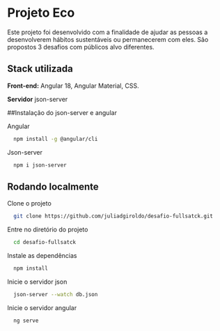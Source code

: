 # Projeto Eco

Este projeto foi desenvolvido com a finalidade de ajudar as pessoas a desenvolverem hábitos sustentáveis ou permanecerem com eles. São propostos 3 desafios com públicos alvo diferentes. 

## Stack utilizada

**Front-end:** Angular 18, Angular Material, CSS.

**Servidor** json-server


##Instalação do json-server e angular 

Angular 

```bash
  npm install -g @angular/cli
```

Json-server

```bash
  npm i json-server
```

## Rodando localmente

Clone o projeto

```bash
  git clone https://github.com/juliadgiroldo/desafio-fullsatck.git
```

Entre no diretório do projeto

```bash
  cd desafio-fullsatck
```

Instale as dependências

```bash
  npm install
```

Inicie o servidor json

```bash
  json-server --watch db.json
```

Inicie o servidor angular

```bash
  ng serve
```

